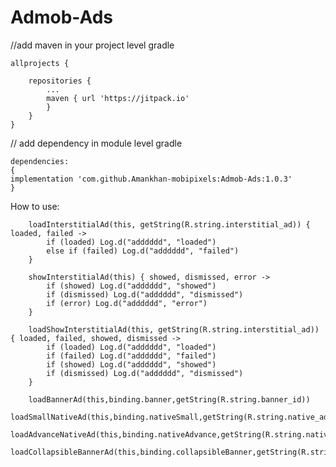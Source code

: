 # Admob-Ads
//add maven in your project level gradle

````
allprojects {

	repositories {
		...
		maven { url 'https://jitpack.io' 
		}
	}
}
````
// add dependency in module level gradle

````
dependencies:
{
implementation 'com.github.Amankhan-mobipixels:Admob-Ads:1.0.3'
}
````
How to use:

        loadInterstitialAd(this, getString(R.string.interstitial_ad)) { loaded, failed ->
            if (loaded) Log.d("adddddd", "loaded")
            else if (failed) Log.d("adddddd", "failed")
        }

        showInterstitialAd(this) { showed, dismissed, error ->
            if (showed) Log.d("adddddd", "showed")
            if (dismissed) Log.d("adddddd", "dismissed")
            if (error) Log.d("adddddd", "error")
        }

        loadShowInterstitialAd(this, getString(R.string.interstitial_ad)) { loaded, failed, showed, dismissed ->
            if (loaded) Log.d("adddddd", "loaded")
            if (failed) Log.d("adddddd", "failed")
            if (showed) Log.d("adddddd", "showed")
            if (dismissed) Log.d("adddddd", "dismissed")
        }

        loadBannerAd(this,binding.banner,getString(R.string.banner_id))
        loadSmallNativeAd(this,binding.nativeSmall,getString(R.string.native_ad))
        loadAdvanceNativeAd(this,binding.nativeAdvance,getString(R.string.native_ad))
        loadCollapsibleBannerAd(this,binding.collapsibleBanner,getString(R.string.collapsible_id))
